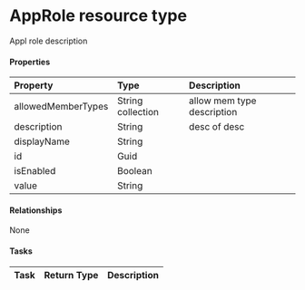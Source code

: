 # AppRole resource type

Appl role description

#### Properties
| Property	   | Type	|Description|
|:---------------|:--------|:----------|
|allowedMemberTypes|String collection|allow mem type description|
|description|String|desc of desc|
|displayName|String||
|id|Guid||
|isEnabled|Boolean||
|value|String||

#### Relationships
None


#### Tasks

| Task		   | Return Type	|Description|
|:---------------|:--------|:----------|
